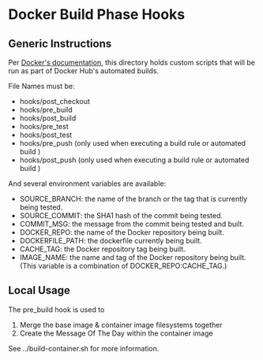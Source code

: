 # Docker Build Phase Hooks

## Generic Instructions
Per [Docker's documentation](https://docs.docker.com/docker-hub/builds/advanced),
this directory holds custom scripts that will be run as part of Docker Hub's
automated builds.

File Names must be:
- hooks/post_checkout
- hooks/pre_build
- hooks/post_build
- hooks/pre_test
- hooks/post_test
- hooks/pre_push (only used when executing a build rule or automated build )
- hooks/post_push (only used when executing a build rule or automated build )

And several environment variables are available:

- SOURCE_BRANCH: the name of the branch or the tag that is currently being tested.
- SOURCE_COMMIT: the SHA1 hash of the commit being tested.
- COMMIT_MSG: the message from the commit being tested and built.
- DOCKER_REPO: the name of the Docker repository being built.
- DOCKERFILE_PATH: the dockerfile currently being built.
- CACHE_TAG: the Docker repository tag being built.
- IMAGE_NAME: the name and tag of the Docker repository being built. (This variable is a combination of DOCKER_REPO:CACHE_TAG.)


## Local Usage
The pre_build hook is used to
1. Merge the base image & container image filesystems together
2. Create the Message Of The Day within the container image

See ../build-container.sh for more information.
